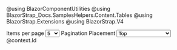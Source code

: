﻿@using BlazorComponentUtilities
@using BlazorStrap_Docs.SamplesHelpers.Content.Tables
@using BlazorStrap.Extensions
@using BlazorStrap.V4
<div class="input-group">
    <span class="input-group-text">Items per page</span>
    <select class="form-select" aria-label="Items Per Page" @bind="@_pagination.ItemsPerPage">
        <option>5</option>
        <option>10</option>
        <option>20</option>
        <option>50</option>
    </select>
    <span class="input-group-text">Pagination Placement</span>
    <select class="form-select" aria-label="Pagination Placement" @bind="_pagination.Placement">
        <option value="@Placement.Top">Top</option>
        <option value="@Placement.TopStart">TopStart</option>
        <option value="@Placement.TopEnd">TopEnd</option>
        <option value="@Placement.Left">Left - Not Supported</option>
        <option value="@Placement.Bottom">Bottom</option>
        <option value="@Placement.BottomStart">BottomStart</option>
        <option value="@Placement.BottomEnd">BottomEnd</option>
    </select>

</div>
<div>
<BSDataGrid IsStriped="true" IsSmall="true" Items="_employees.AsQueryable()" IsMultiSort="true" @ref="_dataGrid" Pagination="_pagination" IsVirtualized="true">
    <Columns>
        <TemplateColumn IsSortable="true" Property="employee => employee.Id" Title="Id">
            <Content>@context.Id</Content>
        </TemplateColumn>
        <PropertyColumn Property="e => e.NameObject.FirstName" IsSortable="true"/>
        <PropertyColumn Property="e => e.NameObject.LastName" IsSortable="true"/>
        <PropertyColumn Property="e => e.Email" IsSortable="true"/>
    </Columns>
</BSDataGrid>
</div>